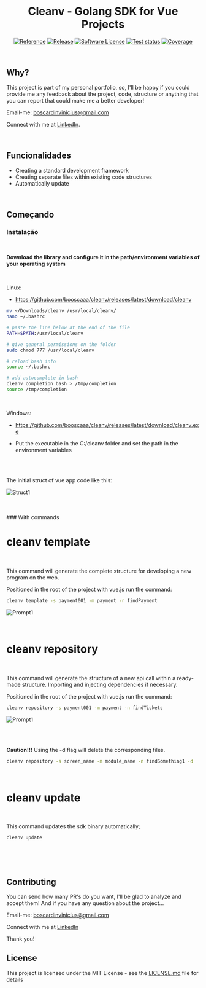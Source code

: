 <p align="center">
  <h1 align="center">Cleanv - Golang SDK for Vue Projects</h1>
  <p align="center">
    <a href="https://pkg.go.dev/github.com/booscaaa/cleanv"><img alt="Reference" src="https://img.shields.io/badge/go-reference-purple?style=for-the-badge"></a>
    <a href="https://github.com/booscaaa/cleanv/releases/latest"><img alt="Release" src="https://img.shields.io/github/v/release/booscaaa/cleanv.svg?style=for-the-badge"></a>
    <a href="/LICENSE"><img alt="Software License" src="https://img.shields.io/badge/license-MIT-red.svg?style=for-the-badge"></a>
    <a href="https://github.com/booscaaa/cleanv/actions/workflows/test.yaml"><img alt="Test status" src="https://img.shields.io/github/workflow/status/booscaaa/cleanv/Test?label=TESTS&style=for-the-badge"></a>
    <a href="https://codecov.io/gh/booscaaa/cleanv"><img alt="Coverage" src="https://img.shields.io/codecov/c/github/booscaaa/cleanv/master.svg?style=for-the-badge"></a>
  </p>
</p>

<br>

## Why?

This project is part of my personal portfolio, so, I'll be happy if you could provide me any feedback about the project, code, structure or anything that you can report that could make me a better developer!

Email-me: boscardinvinicius@gmail.com

Connect with me at [LinkedIn](https://www.linkedin.com/in/booscaaa/).

<br>


## Funcionalidades

- Creating a standard development framework
- Creating separate files within existing code structures
- Automatically update

<br>

## Começando


### Instalação
<br>

**Download the library and configure it in the path/environment variables of your operating system**

<br>

Linux:
- https://github.com/booscaaa/cleanv/releases/latest/download/cleanv

```sh
mv ~/Downloads/cleanv /usr/local/cleanv/
nano ~/.bashrc

# paste the line below at the end of the file
PATH=$PATH:/usr/local/cleanv

# give general permissions on the folder
sudo chmod 777 /usr/local/cleanv

# reload bash info
source ~/.bashrc

# add autocomplete in bash
cleanv completion bash > /tmp/completion
source /tmp/completion
```

<br>

Windows:
- https://github.com/booscaaa/cleanv/releases/latest/download/cleanv.exe

- Put the executable in the C:/cleanv folder and set the path in the environment variables

<br>

<br>



The initial struct of vue app code like this:

![Struct1](../master/assets-readme/struct1.png?raw=true)

<br>
<br>
### With commands

# cleanv template

<br>

This command will generate the complete structure for developing a new program on the web.


Positioned in the root of the project with vue.js run the command:

```sh
cleanv template -s payment001 -m payment -r findPayment
```
![Prompt1](../master/assets-readme/struct2.png?raw=true)

<br>

# cleanv repository

<br>

This command will generate the structure of a new api call within a ready-made structure. Importing and injecting dependencies if necessary.


Positioned in the root of the project with vue.js run the command:

```sh
cleanv repository -s payment001 -m payment -n findTickets
```
![Prompt1](../master/assets-readme/struct3.png?raw=true)

<br>
<br>

**Caution!!!** Using the -d flag will delete the corresponding files.
```sh
cleanv repository -s screen_name -m module_name -n findSomething1 -d
```

<br>

# cleanv update

<br>

This command updates the sdk binary automatically;

```sh
cleanv update
```
<br>
<br>
<br>

## Contributing

You can send how many PR's do you want, I'll be glad to analyze and accept them! And if you have any question about the project...

Email-me: boscardinvinicius@gmail.com

Connect with me at [LinkedIn](https://www.linkedin.com/in/booscaaa/)

Thank you!

## License

This project is licensed under the MIT License - see the [LICENSE.md](https://github.com/booscaaa/cleanv/blob/master/LICENSE) file for details